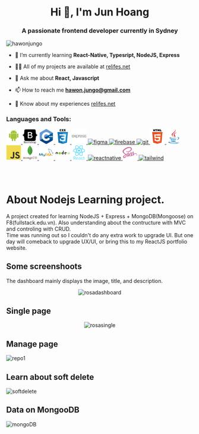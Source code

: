 <h1 align="center">Hi 👋, I'm Jun Hoang</h1>
<h3 align="center">A passionate frontend developer currently in Sydney</h3>

<p align="left"> <img src="https://komarev.com/ghpvc/?username=hawonjungo&label=Profile%20views&color=0e75b6&style=flat" alt="hawonjungo" /> </p>

- 🌱 I’m currently learning **React-Native, Typesript, NodeJS, Express**

- 👨‍💻 All of my projects are available at [relifes.net](relifes.net)

- 💬 Ask me about **React, Javascript**

- 📫 How to reach me **hawon.jungo@gmail.com**

- 📄 Know about my experiences [relifes.net](relifes.net)


<p align="left">
</p>

<h3 align="left">Languages and Tools:</h3>
<p align="left"> <a href="https://developer.android.com" target="_blank" rel="noreferrer"> <img src="https://raw.githubusercontent.com/devicons/devicon/master/icons/android/android-original-wordmark.svg" alt="android" width="40" height="40"/> </a> <a href="https://getbootstrap.com" target="_blank" rel="noreferrer"> <img src="https://raw.githubusercontent.com/devicons/devicon/master/icons/bootstrap/bootstrap-plain-wordmark.svg" alt="bootstrap" width="40" height="40"/> </a> <a href="https://www.w3schools.com/cpp/" target="_blank" rel="noreferrer"> <img src="https://raw.githubusercontent.com/devicons/devicon/master/icons/cplusplus/cplusplus-original.svg" alt="cplusplus" width="40" height="40"/> </a> <a href="https://www.w3schools.com/css/" target="_blank" rel="noreferrer"> <img src="https://raw.githubusercontent.com/devicons/devicon/master/icons/css3/css3-original-wordmark.svg" alt="css3" width="40" height="40"/> </a> <a href="https://expressjs.com" target="_blank" rel="noreferrer"> <img src="https://raw.githubusercontent.com/devicons/devicon/master/icons/express/express-original-wordmark.svg" alt="express" width="40" height="40"/> </a> <a href="https://www.figma.com/" target="_blank" rel="noreferrer"> <img src="https://www.vectorlogo.zone/logos/figma/figma-icon.svg" alt="figma" width="40" height="40"/> </a> <a href="https://firebase.google.com/" target="_blank" rel="noreferrer"> <img src="https://www.vectorlogo.zone/logos/firebase/firebase-icon.svg" alt="firebase" width="40" height="40"/> </a> <a href="https://git-scm.com/" target="_blank" rel="noreferrer"> <img src="https://www.vectorlogo.zone/logos/git-scm/git-scm-icon.svg" alt="git" width="40" height="40"/> </a> <a href="https://www.w3.org/html/" target="_blank" rel="noreferrer"> <img src="https://raw.githubusercontent.com/devicons/devicon/master/icons/html5/html5-original-wordmark.svg" alt="html5" width="40" height="40"/> </a> <a href="https://www.java.com" target="_blank" rel="noreferrer"> <img src="https://raw.githubusercontent.com/devicons/devicon/master/icons/java/java-original.svg" alt="java" width="40" height="40"/> </a> <a href="https://developer.mozilla.org/en-US/docs/Web/JavaScript" target="_blank" rel="noreferrer"> <img src="https://raw.githubusercontent.com/devicons/devicon/master/icons/javascript/javascript-original.svg" alt="javascript" width="40" height="40"/> </a> <a href="https://www.mongodb.com/" target="_blank" rel="noreferrer"> <img src="https://raw.githubusercontent.com/devicons/devicon/master/icons/mongodb/mongodb-original-wordmark.svg" alt="mongodb" width="40" height="40"/> </a> <a href="https://www.mysql.com/" target="_blank" rel="noreferrer"> <img src="https://raw.githubusercontent.com/devicons/devicon/master/icons/mysql/mysql-original-wordmark.svg" alt="mysql" width="40" height="40"/> </a> <a href="https://nodejs.org" target="_blank" rel="noreferrer"> <img src="https://raw.githubusercontent.com/devicons/devicon/master/icons/nodejs/nodejs-original-wordmark.svg" alt="nodejs" width="40" height="40"/> </a> <a href="https://reactjs.org/" target="_blank" rel="noreferrer"> <img src="https://raw.githubusercontent.com/devicons/devicon/master/icons/react/react-original-wordmark.svg" alt="react" width="40" height="40"/> </a> <a href="https://reactnative.dev/" target="_blank" rel="noreferrer"> <img src="https://reactnative.dev/img/header_logo.svg" alt="reactnative" width="40" height="40"/> </a> <a href="https://sass-lang.com" target="_blank" rel="noreferrer"> <img src="https://raw.githubusercontent.com/devicons/devicon/master/icons/sass/sass-original.svg" alt="sass" width="40" height="40"/> </a> <a href="https://tailwindcss.com/" target="_blank" rel="noreferrer"> <img src="https://www.vectorlogo.zone/logos/tailwindcss/tailwindcss-icon.svg" alt="tailwind" width="40" height="40"/> </a> </p>
<br/>
<br/>

# About Nodejs Learning project.
A project created for learning NodeJS + Express + MongoDB(Mongoose) on F8(fullstack.edu.vn).
Also understanding about the contructure with MVC and controling with CRUD.
<br/>
Time was running out so I couldn't do any extra work to upgrade UI.
But one day will comeback to upgrade UX/UI, or bring this to my ReactJS portfolio website.

## Some screenshoots

The dashboard mainly displays the image, title, and description.
<p align="center">
  <img src="https://user-images.githubusercontent.com/27058497/208225946-5be5fa73-8217-41e9-89e9-1b7d9944604e.gif" alt="rosadashboard" />
</p>

## Single page 
<p align="center">
  <img src="https://user-images.githubusercontent.com/27058497/208226467-bdd6b3b0-5150-49b3-b93d-8181863f0ca3.PNG" alt="rosasingle" />
</p>

## Manage page
![repo1](https://user-images.githubusercontent.com/27058497/208226647-deb2b62a-ba62-43bd-9030-6b40e2d57cef.PNG)
## Learn about soft delete
![softdelete](https://user-images.githubusercontent.com/27058497/208226730-4d561d80-aec5-4763-9c3f-41f2ec27fb58.PNG)
## Data on MongooDB
![mongoDB](https://user-images.githubusercontent.com/27058497/208226784-82f91843-4b54-4a6e-a931-293d5391ac75.PNG)

